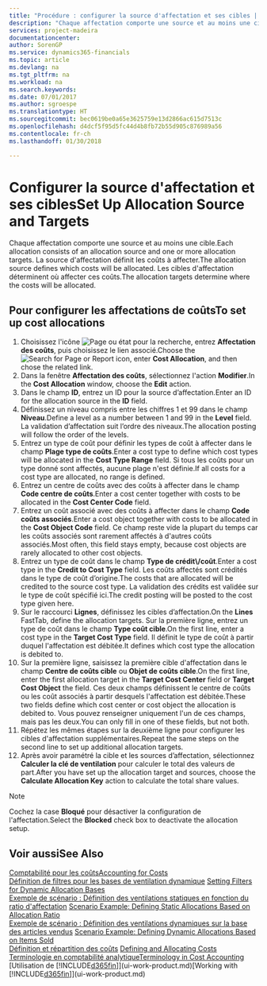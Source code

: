```yaml
---
title: "Procédure : configurer la source d'affectation et ses cibles | Microsoft Docs"
description: "Chaque affectation comporte une source et au moins une cible. La source d'affectation définit les coûts à affecter. Les cibles d'affectation déterminent où affecter ces coûts."
services: project-madeira
documentationcenter: 
author: SorenGP
ms.service: dynamics365-financials
ms.topic: article
ms.devlang: na
ms.tgt_pltfrm: na
ms.workload: na
ms.search.keywords: 
ms.date: 07/01/2017
ms.author: sgroespe
ms.translationtype: HT
ms.sourcegitcommit: bec0619be0a65e3625759e13d2866ac615d7513c
ms.openlocfilehash: d4dcf5f95d5fc44d4b8fb72b55d905c876989a56
ms.contentlocale: fr-ch
ms.lasthandoff: 01/30/2018

---
```

# <a name="set-up-allocation-source-and-targets"></a><span data-ttu-id="681f3-105">Configurer la source d'affectation et ses cibles</span><span class="sxs-lookup"><span data-stu-id="681f3-105">Set Up Allocation Source and Targets</span></span>
<span data-ttu-id="681f3-106">Chaque affectation comporte une source et au moins une cible.</span><span class="sxs-lookup"><span data-stu-id="681f3-106">Each allocation consists of an allocation source and one or more allocation targets.</span></span> <span data-ttu-id="681f3-107">La source d'affectation définit les coûts à affecter.</span><span class="sxs-lookup"><span data-stu-id="681f3-107">The allocation source defines which costs will be allocated.</span></span> <span data-ttu-id="681f3-108">Les cibles d'affectation déterminent où affecter ces coûts.</span><span class="sxs-lookup"><span data-stu-id="681f3-108">The allocation targets determine where the costs will be allocated.</span></span>  

## <a name="to-set-up-cost-allocations"></a><span data-ttu-id="681f3-109">Pour configurer les affectations de coûts</span><span class="sxs-lookup"><span data-stu-id="681f3-109">To set up cost allocations</span></span>  
1.  <span data-ttu-id="681f3-110">Choisissez l'icône ![Page ou état pour la recherche](media/ui-search/search_small.png "icône Page ou état pour la recherche"), entrez **Affectation des coûts**, puis choisissez le lien associé.</span><span class="sxs-lookup"><span data-stu-id="681f3-110">Choose the ![Search for Page or Report](media/ui-search/search_small.png "Search for Page or Report icon") icon, enter **Cost Allocation**, and then chose the related link.</span></span>  
2.  <span data-ttu-id="681f3-111">Dans la fenêtre **Affectation des coûts**, sélectionnez l'action **Modifier**.</span><span class="sxs-lookup"><span data-stu-id="681f3-111">In the **Cost Allocation** window, choose the **Edit** action.</span></span>  
3.  <span data-ttu-id="681f3-112">Dans le champ **ID**, entrez un ID pour la source d’affectation.</span><span class="sxs-lookup"><span data-stu-id="681f3-112">Enter an ID for the allocation source in the **ID** field.</span></span>  
4.  <span data-ttu-id="681f3-113">Définissez un niveau compris entre les chiffres 1 et 99 dans le champ **Niveau**.</span><span class="sxs-lookup"><span data-stu-id="681f3-113">Define a level as a number between 1 and 99 in the **Level** field.</span></span> <span data-ttu-id="681f3-114">La validation d’affectation suit l’ordre des niveaux.</span><span class="sxs-lookup"><span data-stu-id="681f3-114">The allocation posting will follow the order of the levels.</span></span>  
5.  <span data-ttu-id="681f3-115">Entrez un type de coût pour définir les types de coût à affecter dans le champ **Plage type de coûts**.</span><span class="sxs-lookup"><span data-stu-id="681f3-115">Enter a cost type to define which cost types will be allocated in the **Cost Type Range** field.</span></span> <span data-ttu-id="681f3-116">Si tous les coûts pour un type donné sont affectés, aucune plage n'est définie.</span><span class="sxs-lookup"><span data-stu-id="681f3-116">If all costs for a cost type are allocated, no range is defined.</span></span>  
6.  <span data-ttu-id="681f3-117">Entrez un centre de coûts avec des coûts à affecter dans le champ **Code centre de coûts**.</span><span class="sxs-lookup"><span data-stu-id="681f3-117">Enter a cost center together with costs to be allocated in the **Cost Center Code** field.</span></span>  
7.  <span data-ttu-id="681f3-118">Entrez un coût associé avec des coûts à affecter dans le champ **Code coûts associés**.</span><span class="sxs-lookup"><span data-stu-id="681f3-118">Enter a cost object together with costs to be allocated in the **Cost Object Code** field.</span></span> <span data-ttu-id="681f3-119">Ce champ reste vide la plupart du temps car les coûts associés sont rarement affectés à d'autres coûts associés.</span><span class="sxs-lookup"><span data-stu-id="681f3-119">Most often, this field stays empty, because cost objects are rarely allocated to other cost objects.</span></span>  
8.  <span data-ttu-id="681f3-120">Entrez un type de coût dans le champ **Type de crédit\\\/coût**.</span><span class="sxs-lookup"><span data-stu-id="681f3-120">Enter a cost type in the **Credit to Cost Type** field.</span></span> <span data-ttu-id="681f3-121">Les coûts affectés sont crédités dans le type de coût d’origine.</span><span class="sxs-lookup"><span data-stu-id="681f3-121">The costs that are allocated will be credited to the source cost type.</span></span> <span data-ttu-id="681f3-122">La validation des crédits est validée sur le type de coût spécifié ici.</span><span class="sxs-lookup"><span data-stu-id="681f3-122">The credit posting will be posted to the cost type given here.</span></span>  
9. <span data-ttu-id="681f3-123">Sur le raccourci **Lignes**, définissez les cibles d’affectation.</span><span class="sxs-lookup"><span data-stu-id="681f3-123">On the **Lines** FastTab, define the allocation targets.</span></span> <span data-ttu-id="681f3-124">Sur la première ligne, entrez un type de coût dans le champ **Type coût cible**.</span><span class="sxs-lookup"><span data-stu-id="681f3-124">On the first line, enter a cost type in the **Target Cost Type** field.</span></span> <span data-ttu-id="681f3-125">Il définit le type de coût à partir duquel l'affectation est débitée.</span><span class="sxs-lookup"><span data-stu-id="681f3-125">It defines which cost type the allocation is debited to.</span></span>  
10. <span data-ttu-id="681f3-126">Sur la première ligne, saisissez la première cible d'affectation dans le champ **Centre de coûts cible** ou **Objet de coûts cible**.</span><span class="sxs-lookup"><span data-stu-id="681f3-126">On the first line, enter the first allocation target in the **Target Cost Center** field or **Target Cost Object** the field.</span></span> <span data-ttu-id="681f3-127">Ces deux champs définissent le centre de coûts ou les coût associés à partir desquels l'affectation est débitée.</span><span class="sxs-lookup"><span data-stu-id="681f3-127">These two fields define which cost center or cost object the allocation is debited to.</span></span> <span data-ttu-id="681f3-128">Vous pouvez renseigner uniquement l'un de ces champs, mais pas les deux.</span><span class="sxs-lookup"><span data-stu-id="681f3-128">You can only fill in one of these fields, but not both.</span></span>  
11. <span data-ttu-id="681f3-129">Répétez les mêmes étapes sur la deuxième ligne pour configurer les cibles d'affectation supplémentaires.</span><span class="sxs-lookup"><span data-stu-id="681f3-129">Repeat the same steps on the second line to set up additional allocation targets.</span></span>  
12. <span data-ttu-id="681f3-130">Après avoir paramétré la cible et les sources d’affectation, sélectionnez **Calculer la clé de ventilation** pour calculer le total des valeurs de part.</span><span class="sxs-lookup"><span data-stu-id="681f3-130">After you have set up the allocation target and sources, choose the **Calculate Allocation Key** action to calculate the total share values.</span></span>  

> [!NOTE]  
>  <span data-ttu-id="681f3-131">Cochez la case **Bloqué** pour désactiver la configuration de l'affectation.</span><span class="sxs-lookup"><span data-stu-id="681f3-131">Select the **Blocked** check box to deactivate the allocation setup.</span></span>  

## <a name="see-also"></a><span data-ttu-id="681f3-132">Voir aussi</span><span class="sxs-lookup"><span data-stu-id="681f3-132">See Also</span></span>  
[<span data-ttu-id="681f3-133">Comptabilité pour les coûts</span><span class="sxs-lookup"><span data-stu-id="681f3-133">Accounting for Costs</span></span>](finance-manage-cost-accounting.md)  
 <span data-ttu-id="681f3-134">[Définition de filtres pour les bases de ventilation dynamique](finance-setting-filters-for-dynamic-allocation-bases.md) </span><span class="sxs-lookup"><span data-stu-id="681f3-134">[Setting Filters for Dynamic Allocation Bases](finance-setting-filters-for-dynamic-allocation-bases.md) </span></span>  
 <span data-ttu-id="681f3-135">[Exemple de scénario : Définition des ventilations statiques en fonction du ratio d'affectation](finance-scenario-example-defining-static-allocations-based-on-allocation-ratio.md) </span><span class="sxs-lookup"><span data-stu-id="681f3-135">[Scenario Example: Defining Static Allocations Based on Allocation Ratio](finance-scenario-example-defining-static-allocations-based-on-allocation-ratio.md) </span></span>  
 <span data-ttu-id="681f3-136">[Exemple de scénario : Définition des ventilations dynamiques sur la base des articles vendus](finance-scenario-example-defining-dynamic-allocations-based-on-items-sold.md) </span><span class="sxs-lookup"><span data-stu-id="681f3-136">[Scenario Example: Defining Dynamic Allocations Based on Items Sold](finance-scenario-example-defining-dynamic-allocations-based-on-items-sold.md) </span></span>  
 <span data-ttu-id="681f3-137">[Définition et répartition des coûts](finance-define-and-allocate-costs.md) </span><span class="sxs-lookup"><span data-stu-id="681f3-137">[Defining and Allocating Costs](finance-define-and-allocate-costs.md) </span></span>  
 [<span data-ttu-id="681f3-138">Terminologie en comptabilité analytique</span><span class="sxs-lookup"><span data-stu-id="681f3-138">Terminology in Cost Accounting</span></span>](finance-terminology-in-cost-accounting.md)  
 <span data-ttu-id="681f3-139">[Utilisation de [!INCLUDE[d365fin](includes/d365fin_md.md)]](ui-work-product.md)</span><span class="sxs-lookup"><span data-stu-id="681f3-139">[Working with [!INCLUDE[d365fin](includes/d365fin_md.md)]](ui-work-product.md)</span></span>

